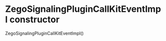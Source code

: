 


# ZegoSignalingPluginCallKitEventImpl constructor







ZegoSignalingPluginCallKitEventImpl()












